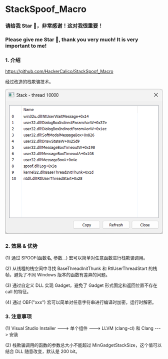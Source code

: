 # StackSpoof_Macro

### 请给我 Star 🌟，非常感谢！这对我很重要！

### Please give me Star 🌟, thank you very much! It is very important to me!

### 1. 介绍

https://github.com/HackerCalico/StackSpoof_Macro

经过改造的栈欺骗技术。

![spoof.jpg](https://raw.githubusercontent.com/HackerCalico/StackSpoof_Macro/refs/heads/main/spoof.png)

### 2. 效果 & 优势

(1) 通过 SPOOF(函数名, 参数...) 宏可以简单对任意函数进行栈欺骗调用。

(2) 从线程的栈空间中寻找 BaseThreadInitThunk 和 RtlUserThreadStart 的栈帧，避免了不同 Windows 版本的函数有差异的问题。

(3) 通过自定义 DLL 实现 Gadget，避免了 Gadget 形式固定和返回位置不存在 call 的特征。

(4) 通过 OBF("xxx") 宏可以简单对任意字符串进行编译时加密，运行时解密。

### 3. 注意事项

(1) Visual Studio Installer ---> 单个组件 ---> LLVM (clang-cl) 和 Clang ---> 安装

(2) 栈欺骗调用的函数的参数总大小不能超过 MinGadgetStackSize，这个值可以结合 DLL 随意改变，默认是 200 bit。